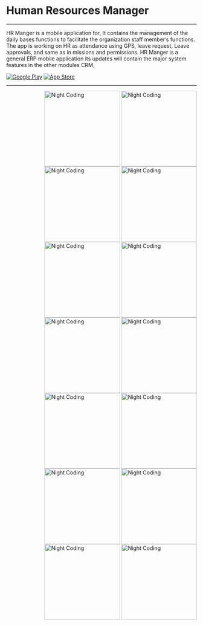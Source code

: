 # Human Resources Manager

<hr>

HR Manger is a mobile application for, It contains the management of the daily bases functions to facilitate the organization staff member’s functions. The app is working on HR as attendance using GPS, leave request, Leave approvals, and same as in missions and permissions. HR Manger is a general ERP mobile application its updates will contain the major system features in the other modules CRM, <br />
<p><a href="https://play.google.com/store/apps/details?id=com.Lacrima.lacrima" target="_blank"><img alt="Google Play" src="https://img.shields.io/badge/Get%20it%20on%20google%20play-blue.svg?style=for-the-badge&logo=google-play" /></a> <a href="https://play.google.com/store/apps/details?id=com.Lacrima.lacrima" target="_blank"><img alt="App Store" src="https://img.shields.io/badge/Get%20it%20on%20app%20store-black.svg?style=for-the-badge&logo=app-store&logoColor=white" /></a><p>

<hr>


<img alt="Night Coding" width="200" src="https://github.com/MFaramawy/Human-Resources/blob/master/1.png" align="right"/>
<img alt="Night Coding" width="200" src="https://github.com/MFaramawy/Human-Resources/blob/master/2.png" align="right"/>  
<img alt="Night Coding" width="200" src="https://github.com/MFaramawy/Human-Resources/blob/master/3.png" align="right"/>  
<img alt="Night Coding" width="200" src="https://github.com/MFaramawy/Human-Resources/blob/master/4.png" align="right"/> 
<img alt="Night Coding" width="200" src="https://github.com/MFaramawy/Human-Resources/blob/master/5.png" align="right"/>  
<img alt="Night Coding" width="200" src="https://github.com/MFaramawy/Human-Resources/blob/master/6.png" align="right"/>  
<img alt="Night Coding" width="200" src="https://github.com/MFaramawy/Human-Resources/blob/master/7.png" align="right"/>
<img alt="Night Coding" width="200" src="https://github.com/MFaramawy/Human-Resources/blob/master/8.png" align="right"/>
<img alt="Night Coding" width="200" src="https://github.com/MFaramawy/Human-Resources/blob/master/9.png" align="right"/>  
<img alt="Night Coding" width="200" src="https://github.com/MFaramawy/Human-Resources/blob/master/10.png" align="right"/>  
<img alt="Night Coding" width="200" src="https://github.com/MFaramawy/Human-Resources/blob/master/11.png" align="right"/> 
<img alt="Night Coding" width="200" src="https://github.com/MFaramawy/Human-Resources/blob/master/12.png" align="right"/>  
<img alt="Night Coding" width="200" src="https://github.com/MFaramawy/Human-Resources/blob/master/13.png" align="right"/>  
<img alt="Night Coding" width="200" src="https://github.com/MFaramawy/Human-Resources/blob/master/14.png" align="right"/>
